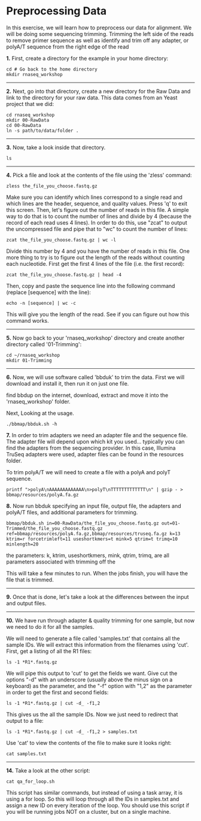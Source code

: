 Preprocessing Data
===================

In this exercise, we will learn how to preprocess our data for alignment. We will be doing some sequencing trimming. Trimming the left side of the reads to remove primer sequence as well as identify and trim off any adapter, or polyA/T sequence from the right edge of the read

**1\.** First, create a directory for the example in your home directory:

    cd # Go back to the home directory
    mkdir rnaseq_workshop 

---

**2\.** Next, go into that directory, create a new directory for the Raw Data and link to the directory for your raw data. This data comes from an Yeast project that we did:

    cd rnaseq_workshop
    mkdir 00-RawData
    cd 00-RawData
    ln -s path/to/data/folder .

---

**3\.** Now, take a look inside that directory.

    ls

--- 

**4\.** Pick a file and look at the contents of the file using the 'zless' command:

    zless the_file_you_choose.fastq.gz

Make sure you can identify which lines correspond to a single read and which lines are the header, sequence, and quality values. Press 'q' to exit this screen. Then, let's figure out the number of reads in this file. A simple way to do that is to count the number of lines and divide by 4 (because the record of each read uses 4 lines). In order to do this, use "zcat" to output the uncompressed file and pipe that to "wc" to count the number of lines:

    zcat the_file_you_choose.fastq.gz | wc -l

Divide this number by 4 and you have the number of reads in this file. One more thing to try is to figure out the length of the reads without counting each nucleotide. First get the first 4 lines of the file (i.e. the first record):

    zcat the_file_you_choose.fastq.gz | head -4

Then, copy and paste the sequence line into the following command (replace [sequence] with the line):

    echo -n [sequence] | wc -c

This will give you the length of the read. See if you can figure out how this command works.

---

**5\.** Now go back to your 'rnaseq_workshop' directory and create another directory called '01-Trimming':

    cd ~/rnaseq_workshop
    mkdir 01-Trimming

---

**6\.** Now, we will use software called 'bbduk' to trim the data. First we will download and install it, then run it on just one file. 

find bbdup on the internet, download, extract and move it into the 'rnaseq_workshop' folder.

Next, Looking at the usage. 

    ./bbmap/bbduk.sh -h

**7\.** In order to trim adapters we need an adapter file and the sequence file. The adapter file will depend upon which kit you used... typically you can find the adapters from the sequencing provider. In this case, Illumina TruSeq adapters were used, adapter files can be found in the resources folder.

To trim polyA/T we will need to create a file with a polyA and polyT sequence.

    printf ">polyA\nAAAAAAAAAAAAA\n>polyT\nTTTTTTTTTTTTT\n" | gzip - >  bbmap/resources/polyA.fa.gz

**8\.** Now run bbduk specifying an input file, output file, the adapters and polyA/T files, and additional parameters for trimming.

    bbmap/bbduk.sh in=00-RawData/the_file_you_choose.fastq.gz out=01-Trimmed/the_file_you_choose.fastq.gz ref=bbmap/resources/polyA.fa.gz,bbmap/resources/truseq.fa.gz k=13 ktrim=r forcetrimleft=11 useshortkmers=t mink=5 qtrim=t trimq=10 minlength=20

the parameters: k, ktrim, useshortkmers, mink, qtrim, trimq, are all parameters associated with trimming off the 

This will take a few minutes to run. When the jobs finish, you will have the file that is  trimmed.

---

**9\.** Once that is done, let's take a look at the differences between the input and output files.

---

**10\.** We have run through adapter & quality trimming for one sample, but now we need to do it for all the samples. 
    
We will need to generate a file called 'samples.txt' that contains all the sample IDs. We will extract this information from the filenames using 'cut'. First, get a listing of all the R1 files:

    ls -1 *R1*.fastq.gz

We will pipe this output to 'cut' to get the fields we want. Give cut the options "-d" with an underscore (usually above the minus sign on a keyboard) as the parameter, and the "-f" option with "1,2" as the parameter in order to get the first and second fields:

    ls -1 *R1*.fastq.gz | cut -d_ -f1,2

This gives us the all the sample IDs. Now we just need to redirect that output to a file:

    ls -1 *R1*.fastq.gz | cut -d_ -f1,2 > samples.txt

Use 'cat' to view the contents of the file to make sure it looks right:

    cat samples.txt

---

**14\.** Take a look at the other script:

    cat qa_for_loop.sh

This script has similar commands, but instead of using a task array, it is using a for loop. So this will loop through all the IDs in samples.txt and assign a new ID on every iteration of the loop. You should use this script if you will be running jobs NOT on a cluster, but on a single machine.

